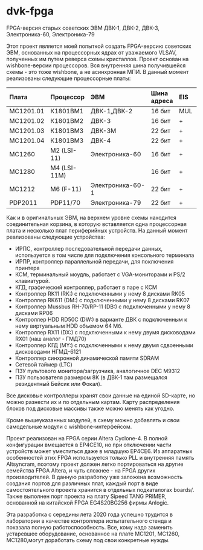 # dvk-fpga
FPGA-версия старых советских ЭВМ ДВК-1, ДВК-2, ДВК-3, Электроника-60, Электроника-79

Этот проект является моей попыткой создать FPGA-версию советских ЭВМ, основанных на процессорных ядрах от уважаемого VLSAV, полученных им путем реверса схемы кристаллов.
Проект основан на wishbone-версии процессоров. Вся внутренняя шина получившейся схемы - это тоже wishbone, а не асинхронная МПИ. В данный момент реализованы следующие процессорные платы:

| Плата | Процессор | ЭВМ | Шина адреса | EIS | FIS | FPP | MMU |
|:----------------|:---------|:----------------|:---------------|:---|:---|:---|:---|
|  МС1201.01 |  К1801ВМ1     | ДВК-1,ДВК-2      | 16 бит|MUL|   |   |   |
|  МС1201.02 |  К1801ВМ2     | ДВК-3            | 16 бит| + | + |   |   |
|  МС1201.03 |  К1801ВМ3     | ДВК-3M           | 22 бит| + |   |   | + |
|  МС1201.04 |  К1801ВМ3     | ДВК-4            | 22 бит| + |   |   | + |
|  МС1260    |  М2 (LSI-11)  | Электроника-60   | 16 бит| + | + |   |   |
|  МС1280    |  М4 (LSI-11M) |                  | 16 бит| + | + |   |   |
|  MC1212    |  M6 (F-11)    | Электроника-60-1 | 22 бит| + |   | + | + |
|  PDP2011   |  PDP11/70     | Электроника-79   | 22 бит| + |   | + | + |

Как и в оригинальных ЭВМ, на верхнем уровне схемы находится соединительная корзина, в которую вставляется одна процессорная плата и несколько плат периферийных устройств. На данный момент реализованы следующие устройства:

- ИРПС, контроллер последовательной передачи данных, используется в том числе для подключения консольного терминала
- ИРПР, контроллер параллельной передачи, для поключения принтера
- КСМ, терминальный моудль, работает с VGA-мониторами и PS/2 клавиатурой.
- КГД, графический контроллер, работает в паре с КСМ
- Контроллер RK11 (RK:) с подключенными у нему 8 дисками RK05
- Контроллер RK611 (DM:) с подключенными у нему 8 дисками RK07
- Контроллер Mussbus RH-70/RP-11 (DB:) с подключенными у нему 8 дисками RP06
- Контроллер HDD RD50C (DW:) в варианте ДВК с подключенным к нему виртуальным HDD объемом 64 Мб.
- Контроллер RX11 (DX:)  с подключенными к нему двумя дисководами RX01 (наш аналог - ГМД70)
- Контроллер КГД (MY:) с подключенными к нему двумя сдвоенными дисководами НГМД-6121
- Контроллер синхронной динамической памяти SDRAM
- Сетевой таймер (LTC)
- ПЗУ пультового монитора/загрузчика, аналогичное DEC М9312
- ПЗУ пользователя размером 8К (в ДВК-1 там размещался резидентный Бейсик или Фокал).

Все дисковые контроллеры хранят свои данные на единой SD-карте, но можно разнести их и по отдельным картам. Карту распределения блоков под дисковые массивы также можно менять как угодно.

Кроме вышеуказанных модулей, в схему можно добавлять и свои самодельные модули с wishbone-интерфейсом.

Проект реализован на FPGA серии Altera Cyclone-4. В полной конфигурации вмещается в EP4CE10, но при отключении части устройств может уместиться даже в младшую EP4CE6. Из аппаратных особенностей этих FPGA используется только PLL и внутренняя память Altsyncram, поэтому проект должен легко портироваться на другие семейства FPGA Altera, и чуть сложнее - на FPGA других производителей. В данную разработку уже заложена возможность создания портов для различных плат, каждый порт в виде самостоятельного проекта хранится в отдельных подкаталогах boards/.
Также выполнен порт проекта на плату Sipeed TANG PRIMER, основанной на китайской FPGA EG4S20BG256 фирмы Anlogic.

Эта разработка с середины лета 2020 года успешно трудится в лаборатории в качестве контроллера испытательного стенда и показала полную работоспособность. Все, кому надо заменить устаревшее оборудование, основанное на плате МС1201, МС1260, МС1280,могут доработать схему под свои конкретные нужды.

